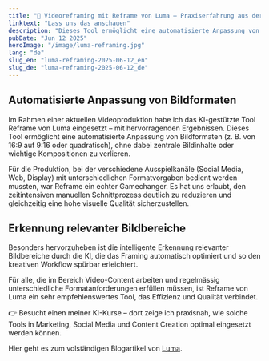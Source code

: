 ```yaml
---
title: "🎥 Videoreframing mit Reframe von Luma – Praxiserfahrung aus der Produktion"
linktext: "Lass uns das anschauen"
description: "Dieses Tool ermöglicht eine automatisierte Anpassung von Bildformaten."
pubDate: "Jun 12 2025"
heroImage: "/image/luma-reframing.jpg"
lang: "de"
slug_en: "luma-reframing-2025-06-12_en"
slug_de: "luma-reframing-2025-06-12_de"
---
```


## Automatisierte Anpassung von Bildformaten
Im Rahmen einer aktuellen Videoproduktion habe ich das KI-gestützte Tool Reframe von Luma eingesetzt – mit hervorragenden Ergebnissen. Dieses Tool ermöglicht eine automatisierte Anpassung von Bildformaten (z. B. von 16:9 auf 9:16 oder quadratisch), ohne dabei zentrale Bildinhalte oder wichtige Kompositionen zu verlieren.

Für die Produktion, bei der verschiedene Ausspielkanäle (Social Media, Web, Display) mit unterschiedlichen Formatvorgaben bedient werden mussten, war Reframe ein echter Gamechanger. Es hat uns erlaubt, den zeitintensiven manuellen Schnittprozess deutlich zu reduzieren und gleichzeitig eine hohe visuelle Qualität sicherzustellen.

## Erkennung relevanter Bildbereiche
Besonders hervorzuheben ist die intelligente Erkennung relevanter Bildbereiche durch die KI, die das Framing automatisch optimiert und so den kreativen Workflow spürbar erleichtert.

Für alle, die im Bereich Video-Content arbeiten und regelmässig unterschiedliche Formatanforderungen erfüllen müssen, ist Reframe von Luma ein sehr empfehlenswertes Tool, das Effizienz und Qualität verbindet.

👉 Besucht einen meiner KI-Kurse – dort zeige ich praxisnah, wie solche Tools in Marketing, Social Media und Content Creation optimal eingesetzt werden können.

Hier geht es zum volständigen Blogartikel von [Luma](https://lumalabs.ai/blog/news/introducing-reframe).